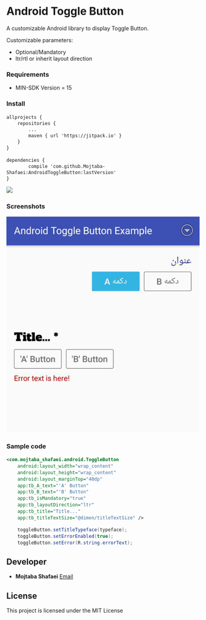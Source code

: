 # **Android Toggle Button**

A customizable Android library to display Toggle Button.

Customizable parameters:
   - Optional/Mandatory
   - ltr/rtl or inherit layout direction

### **Requirements**

- MIN-SDK Version = 15

### **Install**
    allprojects {
        repositories {
            ...
            maven { url 'https://jitpack.io' }
        }
    }

    dependencies {
            compile 'com.github.Mojtaba-Shafaei:AndroidToggleButton:lastVersion'
    }



[![](https://jitpack.io/v/Mojtaba-Shafaei/AndroidToggleButton.svg)](https://jitpack.io/#Mojtaba-Shafaei/AndroidToggleButton)

### **Screenshots**

![samples](images/Untitled.png)

### **Sample code**

```xml
<com.mojtaba_shafaei.android.ToggleButton
    android:layout_width="wrap_content"
    android:layout_height="wrap_content"
    android:layout_marginTop="40dp"
    app:tb_A_text="'A' Button"
    app:tb_B_text="'B' Button"
    app:tb_isMandatory="true"
    app:tb_layoutDirection="ltr"
    app:tb_title="Title..."
    app:tb_titleTextSize="@dimen/titleTextSize" />
```

```java
    toggleButton.setTitleTypeface(typeface);
    toggleButton.setErrorEnabled(true);
    toggleButton.setError(R.string.errorText);

```

## **Developer**

* **Mojtaba Shafaei** [Email](mjtb.shafaei@gmail.com)

## **License**
This project is licensed under the MIT License
